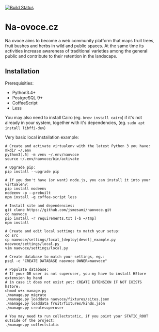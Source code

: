 [![Build Status](https://travis-ci.org/jsmesami/naovoce.svg?branch=master)](https://travis-ci.org/jsmesami/naovoce)

Na-ovoce.cz
===========

Na ovoce aims to become a web community platform that maps fruit trees, fruit bushes and 
herbs in wild and public spaces. At the same time its activities increase awareness 
of traditional varieties among the general public and contribute to their retention 
in the landscape.

## Installation

Prerequisities:

* Python3.4+
* PostgreSQL 9+
* CoffeeScript
* Less

You may also need to install Cairo (eg. `brew install cairo`) if it's not already in your system,
together with it's dependencies, (eg. `sudo apt install libffi-dev`)


Very basic local installation example:

	# Create and activate virtualenv with the latest Python 3 you have:
	mkdir ~/.env
	python3[.5] -m venv ~/.env/naovoce
	source ~/.env/naovoce/bin/activate

	# Upgrade pip:
	pip install --upgrade pip
	
	# If you don't have (or want) node.js, you can install it into your virtualenv:
	pip install nodeenv
	nodeenv -p --prebuilt
	npm install -g coffee-script less

	# Install site and dependencies:
	git clone https://github.com/jsmesami/naovoce.git
	cd naovoce
	pip install -r requirements.txt [-b ~/tmp]
	npm install

	# Create and edit local settings to match your setup: 
	cd src
	cp naovoce/settings/local_[deploy|devel]_example.py naovoce/settings/local.py
	vim naovoce/settings/local.py

	# Create database to match your settings, eg.:
	psql -c "CREATE DATABASE naovoce OWNER=naovoce"
	
	# Populate database:
	# If your DB user is not superuser, you my have to install HStore extension by hand
	# in case it does not exist yet: CREATE EXTENSION IF NOT EXISTS hstore;
	chmod u+x manage.py
	./manage.py migrate
	./manage.py loaddata naovoce/fixtures/sites.json
	./manage.py loaddata fruit/fixtures/kinds.json
	./manage.py createsuperuser
	
	# You may need to run collectstatic, if you point your STATIC_ROOT outside of the project:
	./manage.py collectstatic
